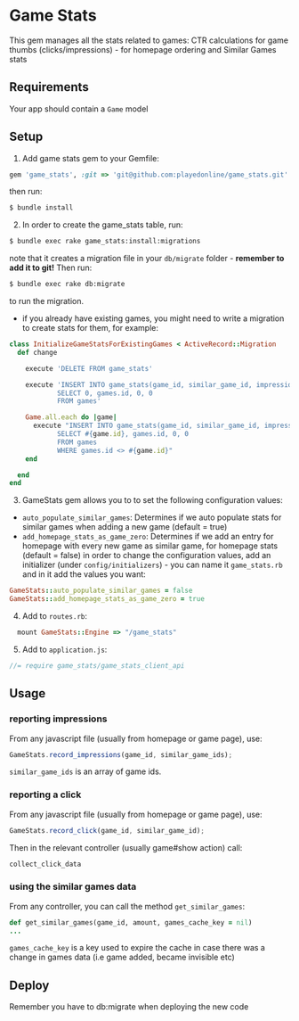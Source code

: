 # Game Stats

This gem manages all the stats related to games:
CTR calculations for game thumbs (clicks/impressions) - for homepage ordering and Similar Games stats

## Requirements

Your app should contain a `Game` model

## Setup

1. Add game stats gem to your Gemfile:
``` ruby
gem 'game_stats', :git => 'git@github.com:playedonline/game_stats.git'
```
then run:
```bash
$ bundle install
```
2. In order to create the game_stats table, run:
```bash
$ bundle exec rake game_stats:install:migrations
```
note that it creates a migration file in your `db/migrate` folder - **remember to add it to git!**
Then run:
```bash
$ bundle exec rake db:migrate
```
to run the migration.
 - if you already have existing games, you might need to write a migration to create stats for them, for example:
```ruby
class InitializeGameStatsForExistingGames < ActiveRecord::Migration
  def change

    execute 'DELETE FROM game_stats'

    execute 'INSERT INTO game_stats(game_id, similar_game_id, impressions, clicks)
            SELECT 0, games.id, 0, 0
            FROM games'

    Game.all.each do |game|
      execute "INSERT INTO game_stats(game_id, similar_game_id, impressions, clicks)
            SELECT #{game.id}, games.id, 0, 0
            FROM games
            WHERE games.id <> #{game.id}"
    end

  end
end
```
3. GameStats gem allows you to to set the following configuration values:
 - `auto_populate_similar_games`: Determines if we auto populate stats for similar games when adding a new game (default = true)
 - `add_homepage_stats_as_game_zero`: Determines if we add an entry for homepage with every new game as similar game, for homepage stats (default = false)
in order to change the configuration values, add an initializer (under `config/initializers`) - you can name it `game_stats.rb` and in it add the values you want:
``` ruby
GameStats::auto_populate_similar_games = false
GameStats::add_homepage_stats_as_game_zero = true
```
4. Add to `routes.rb`:
``` ruby
  mount GameStats::Engine => "/game_stats"
```
5. Add to `application.js`:
```javascript
//= require game_stats/game_stats_client_api
```

## Usage

### reporting impressions
From any javascript file (usually from homepage or game page), use:

```javascript
GameStats.record_impressions(game_id, similar_game_ids);
```
`similar_game_ids` is an array of game ids.

### reporting a click

From any javascript file (usually from homepage or game page), use:
```javascript
GameStats.record_click(game_id, similar_game_id);
```

Then in the relevant controller (usually game#show action) call:
```ruby
collect_click_data
```

### using the similar games data
From any controller, you can call the method `get_similar_games`:
```ruby
def get_similar_games(game_id, amount, games_cache_key = nil)
...
```
`games_cache_key` is a key used to expire the cache in case there was a change in games data (i.e game added, became invisible etc)

## Deploy
Remember you have to db:migrate when deploying the new code


